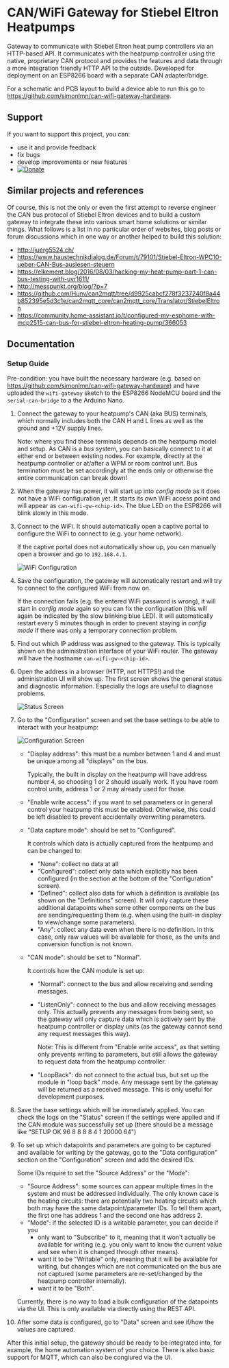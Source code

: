 # CAN/WiFi Gateway for Stiebel Eltron Heatpumps
Gateway to communicate with Stiebel Eltron heat pump controllers via an HTTP-based API. It communicates with the heatpump controller using the native, proprietary CAN protocol and provides the features and data through a more integration friendly HTTP API to the outside. Developed for deployment on an ESP8266 board with a separate CAN adapter/bridge.

For a schematic and PCB layout to build a device able to run this go to https://github.com/simonlmn/can-wifi-gateway-hardware.

## Support

If you want to support this project, you can:

 * use it and provide feedback
 * fix bugs
 * develop improvements or new features
 * [![Donate](https://img.shields.io/badge/Donate-with%20PayPal-blue.svg)](https://www.paypal.com/donate/?hosted_button_id=BSKYG5C8S8HVU)

## Similar projects and references

Of course, this is not the only or even the first attempt to reverse engineer the CAN bus protocol of Stiebel Eltron devices and to build a custom gateway to integrate these into various smart home solutions or similar things. What follows is a list in no particular order of websites, blog posts or forum discussions which in one way or another helped to build this solution:

 * http://juerg5524.ch/
 * https://www.haustechnikdialog.de/Forum/t/79101/Stiebel-Eltron-WPC10-ueber-CAN-Bus-auslesen-steuern
 * https://elkement.blog/2016/08/03/hacking-my-heat-pump-part-1-can-bus-testing-with-uvr1611/
 * http://messpunkt.org/blog/?p=7
 * https://github.com/Hunv/can2mqtt/tree/d9925cabcf278f3237240f8a44b852395e5d3c1e/can2mqtt_core/can2mqtt_core/Translator/StiebelEltron
 * https://community.home-assistant.io/t/configured-my-esphome-with-mcp2515-can-bus-for-stiebel-eltron-heating-pump/366053

## Documentation

### Setup Guide

Pre-condition: you have built the necessary hardware (e.g. based on https://github.com/simonlmn/can-wifi-gateway-hardware) and have uploaded the `wifi-gateway` sketch to the ESP8266 NodeMCU board and the `serial-can-bridge` to a the Arduino Nano.

 1. Connect the gateway to your heatpump's CAN (aka BUS) terminals, which normally includes both the CAN H and L lines as well as the ground and +12V supply lines.
    
    Note: where you find these terminals depends on the heatpump model and setup. As CAN is a _bus_ system, you can basically connect to it at either end or between existing nodes. For example, directly at the heatpump controller or at/after a WPM or room control unit. Bus termination must be set accordingly at the ends only or otherwise the entire communication can break down!

 2. When the gateway has power, it will start up into _config mode_ as it does not have a WiFi configuration yet. It starts its own WiFi access point and will appear as `can-wifi-gw-<chip-id>`. The blue LED on the ESP8266 will blink slowly in this mode.

 3. Connect to the WiFi. It should automatically open a captive portal to configure the WiFi to connect to (e.g. your home network).

    If the captive portal does not automatically show up, you can manually open a browser and go to `192.168.4.1`.

    ![WiFi Configuration](docs/images/wifi-manager-t.png)

 4. Save the configuration, the gateway will automatically restart and will try to connect to the configured WiFi from now on.

    If the connection fails (e.g. the entered WiFi password is wrong), it will start in _config mode_ again so you can fix the configuration (this will again be indicated by the slow blinking blue LED). It will automatically restart every 5 minutes though in order to prevent staying in _config mode_ if there was only a temporary connection problem.

 5. Find out which IP address was assigned to the gateway. This is typically shown on the administration interface of your WiFi router. The gateway will have the hostname `can-wifi-gw-<chip-id>`.

 6. Open the address in a browser (HTTP, not HTTPS!) and the administration UI will show up. The first screen shows the general status and diagnostic information. Especially the logs are useful to diagnose problems.

    ![Status Screen](docs/images/ui-status-screen-t.png)

 7. Go to the "Configuration" screen and set the base settings to be able to interact with your heatpump:

    ![Configuration Screen](docs/images/ui-config-screen-t.png)

    * "Display address": this must be a number between 1 and 4 and must be unique among all "displays" on the bus.
    
      Typically, the built in display on the heatpump will have address number 4, so choosing 1 or 2 should usually work. If you have room control units, address 1 or 2 may already used for those.

    * "Enable write access": if you want to set parameters or in general control your heatpump this must be enabled. Otherwise, this could be left disabled to prevent accidentally overwriting parameters.

    * "Data capture mode": should be set to "Configured".
    
      It controls which data is actually captured from the heatpump and can be changed to:
        * "None": collect no data at all
        * "Configured": collect only data which explicitly has been configured (in the section at the bottom of the "Configuration" screen).
        * "Defined": collect also data for which a definition is available (as shown on the "Definitions" screen). It will only capture these additional datapoints when some other components on the bus are sending/requesting them (e.g. when using the built-in display to view/change some parameters).
        * "Any": collect any data even when there is no definition. In this case, only raw values will be available for those, as the units and conversion function is not known.

    * "CAN mode": should be set to "Normal".
      
      It controls how the CAN module is set up:
        * "Normal": connect to the bus and allow receiving and sending messages.
        * "ListenOnly": connect to the bus and allow receiving messages only. This actually prevents any messages from being sent, so the gateway will only capture data which is actively sent by the heatpump controller or display units (as the gateway cannot send any request messages this way).
        
          Note: This is different from "Enable write access", as that setting only prevents writing to parameters, but still allows the gateway to request data from the heatpump controller.
        * "LoopBack": do not connect to the actual bus, but set up the module in "loop back" mode. Any message sent by the gateway will be returned as a received message. This is only useful for development purposes.

8. Save the base settings which will be immediately applied. You can check the logs on the "Status" screen if the settings were applied and if the CAN module was successfully set up (there should be a message like "SETUP OK 96 8 8 8 8 4 1 20000 64")

9. To set up which datapoints and parameters are going to be captured and available for writing by the gateway, go to the "Data configuration" section on the "Configuration" screen and add the desired IDs.

   Some IDs require to set the "Source Address" or the "Mode":

    * "Source Address": some sources can appear multiple times in the system and must be addressed individually. The only known case is the heating circuits: there are potentially two heating circuits which both may have the same datapoint/parameter IDs. To tell them apart, the first one has address 1 and the second one has address 2.
    * "Mode": if the selected ID is a writable parameter, you can decide if you
      * only want to "Subscribe" to it, meaning that it won't actually be available for writing (e.g. you only want to know the current value and see when it is changed through other means).
      * want it to be "Writable" only, meaning that it will be available for writing, but changes which are not communicated on the bus are not captured (some parameters are re-set/changed by the heatpump controller internally).
      * want it to be "Both".

   Currently, there is no way to load a bulk configuration of the datapoints via the UI. This is only available via directly using the REST API.

 10. After some data is configured, go to "Data" screen and see if/how the values are captured.

After this initial setup, the gateway should be ready to be integrated into, for example, the home automation system of your choice. There is also basic support for MQTT, which can also be congiured via the UI.
